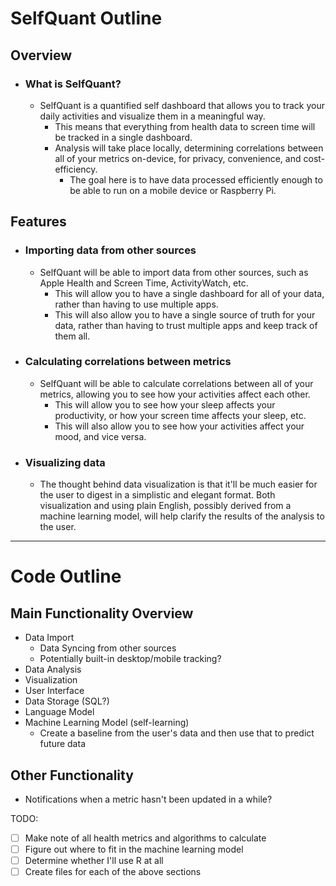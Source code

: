 # SelfQuant Outline

## Overview
- ### What is SelfQuant?
  - SelfQuant is a quantified self dashboard that allows you to track your daily activities and visualize them in a 
    meaningful way.
    - This means that everything from health data to screen time will be tracked in a single dashboard.
    - Analysis will take place locally, determining correlations between all of your metrics on-device, for privacy, 
      convenience, and cost-efficiency.
      - The goal here is to have data processed efficiently enough to be able to run on a mobile device or Raspberry Pi.

## Features
- ### Importing data from other sources
  - SelfQuant will be able to import data from other sources, such as Apple Health and Screen Time, ActivityWatch, etc.
    - This will allow you to have a single dashboard for all of your data, rather than having to use multiple apps.
    - This will also allow you to have a single source of truth for your data, rather than having to trust multiple 
      apps and keep track of them all.

- ### Calculating correlations between metrics
  - SelfQuant will be able to calculate correlations between all of your metrics, allowing you to see how your 
    activities affect each other.
    - This will allow you to see how your sleep affects your productivity, or how your screen time affects your 
      sleep, etc.
    - This will also allow you to see how your activities affect your mood, and vice versa.

- ### Visualizing data
  - The thought behind data visualization is that it'll be much easier for the user to digest in a simplistic and 
    elegant format. Both visualization and using plain English, possibly derived from a machine learning model, will 
    help clarify the results of the analysis to the user.

______________________________

# Code Outline

## Main Functionality Overview
- Data Import
  - Data Syncing from other sources
  - Potentially built-in desktop/mobile tracking?
- Data Analysis
- Visualization
- User Interface
- Data Storage (SQL?)
- Language Model
- Machine Learning Model (self-learning)
  - Create a baseline from the user's data and then use that to predict future data
 
## Other Functionality
- Notifications when a metric hasn't been updated in a while?

TODO:
- [ ] Make note of all health metrics and algorithms to calculate
- [ ] Figure out where to fit in the machine learning model
- [ ] Determine whether I'll use R at all
- [ ] Create files for each of the above sections
